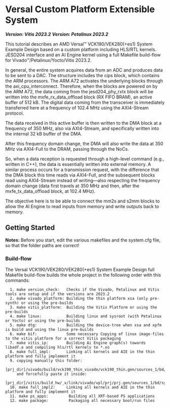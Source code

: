 # Versal Custom Platform Extensible System

***Version: Vitis 2023.2***
***Version: Petalinux 2023.2***

This tutorial describes an AMD Versal™ VCK190/VEK280(+es1) System Example Design based on a custom platform including HLS/RTL kernels. JESD204 interface and an AI Engine kernel using a full Makefile build-flow for Vivado™/Petalinux/Yocto/Vitis 2023.2.

In general, the entire system acquires data from an ADC and produces data to be sent to a DAC. The structure includes the cips block, which contains the ARM processors. The ARM A72 activates the underlying blocks through the axi_cpu_interconnect. Therefore, when the blocks are powered on by the ARM A72, the data coming from the jesd204_phy_rxtx block will be written into the mxfe_rx_data_offload block (RX FIFO BRAM), an active buffer of 512 kB. The digital data coming from the transceiver is immediately transferred here at a frequency of 102.4 MHz using the AXI4-Stream protocol.

The data received in this active buffer is then written to the DMA block at a frequency of 350 MHz, also via AXI4-Stream, and specifically written into the internal 32 kB buffer of the DMA.

After this frequency domain change, the DMA will also write the data at 350 MHz via AXI4-Full to the DRAM, passing through the NoCs.

So, when a data reception is requested through a high-level command (e.g., written in C++), the data is essentially written into external memory. A similar process occurs for a transmission request, with the difference that the DMA block this time reads via AXI4-Full, and the subsequent blocks read using AXI4-Stream instead of writing—also respecting the frequency domain change (data first travels at 350 MHz and then, after the mxfe_tx_data_offload block, at 102.4 MHz).

The objective here is to be able to connect the mm2s and s2mm blocks to allow the AI Engine to read inputs from memory and write outputs back to memory.




## Getting Started

**Notes:** 
Before you start, edit the various makefiles and the system.cfg file, so that the folder paths are correct!

### Build-flow
The Versal VCK190/VEK280/VEK280(+es1) System Example Design full Makefile build-flow builds the whole project in the following order with this commands:
```
  1. make version_check:   Checks if the Vivado, Petalinux and Vitis tools are setup and if the versions are 2023.2
  2. make vivado_platform: Building the thin platform xsa (only pre-synth) or using the pre-builds
  3. make vitis_platform:  Building the Vitis Platform or using the pre-builds
  4. make linux:           Building linux and sysroot (with Petalinux or Yocto) or using the pre-builds
  5. make dtg:             Building the device-tree when xsa and xpfm is build and using the linux pre-builds
  6. make bif:             Some necessary Copying of linux image-files to the vitis platform for a correct Vitis packaging
  7. make vitis_ip:        Building Ai Engine graph(s) towards libadf.a and compiling hls/rtl kernels to *.xo
  8. make full_impl:       Linking all kernels and AIE in the thin platform and fully implement it
  9. copying manually this folder:
              [prj_dir]/vivado/build/vck190_thin_vivado/vck190_thin.gen/sources_1/bd/system/xilinx/
     and forcefully paste it inside:
              [prj_dir]/vitis/build_hw/_x/link/vivado/vpl/prj/prj.gen/sources_1/bd/system/
  10. make full_impl2:     Linking all kernels and AIE in the thin platform and fully implement it
  11. make ps_apps:         Building all XRT-based PS applications
  12. make package:         Packaging all necessary boot/run files


